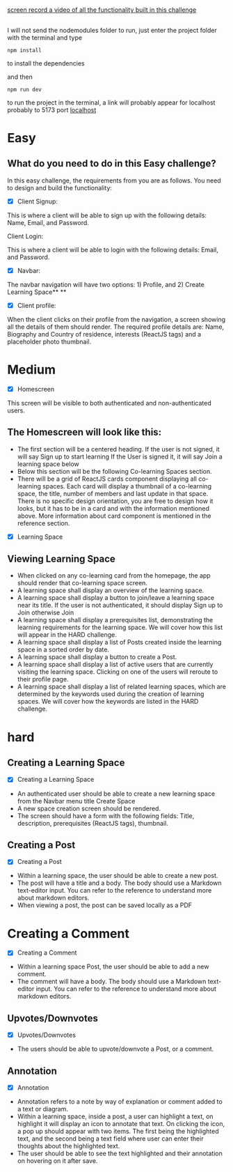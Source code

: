 #

[screen record a video of all the functionality built in this challenge](https://drive.google.com/file/d/10mVkZNeqR5wDF3fQZyGVe4BmsdENIeat/view?usp=sharing)

##

I will not send the nodemodules folder
to run, just enter the project folder with the terminal and type

```
npm install
```

to install the dependencies

and then

```
npm run dev
```

to run the project in the terminal, a link will probably appear for localhost probably to 5173 port
[localhost](http://localhost:5173/)

# Easy

## What do you need to do in this Easy challenge?

In this easy challenge, the requirements from you are as follows. You need to design and build the functionality:

- [x] Client Signup:

This is where a client will be able to sign up with the following details: Name, Email, and Password.

Client Login:

This is where a client will be able to login with the following details: Email, and Password.

- [x] Navbar:

The navbar navigation will have two options: 1) Profile, and 2) Create Learning Space\*\* \*\*

- [x] Client profile:

When the client clicks on their profile from the navigation, a screen showing all the details of them should render. The required profile details are: Name, Biography and Country of residence, interests (ReactJS tags) and a placeholder photo thumbnail.

# Medium

- [x] Homescreen

This screen will be visible to both authenticated and non-authenticated users.

## The Homescreen will look like this:

- The first section will be a centered heading. If the user is not signed, it will say Sign up to start learning If the User is signed it, it will say Join a learning space below
- Below this section will be the following Co-learning Spaces section.
- There will be a grid of ReactJS cards component displaying all co-learning spaces. Each card will display a thumbnail of a co-learning space, the title, number of members and last update in that space. There is no specific design orientation, you are free to design how it looks, but it has to be in a card and with the information mentioned above. More information about card component is mentioned in the reference section.

- [x] Learning Space

## Viewing Learning Space

- When clicked on any co-learning card from the homepage, the app should render that co-learning space screen.
- A learning space shall display an overview of the learning space.
- A learning space shall display a button to join/leave a learning space near its title. If the user is not authenticated, it should display Sign up to Join otherwise Join
- A learning space shall display a prerequisites list, demonstrating the learning requirements for the learning space. We will cover how this list will appear in the HARD challenge.
- A learning space shall display a list of Posts created inside the learning space in a sorted order by date.
- A learning space shall display a button to create a Post.
- A learning space shall display a list of active users that are currently visiting the learning space. Clicking on one of the users will reroute to their profile page.
- A learning space shall display a list of related learning spaces, which are determined by the keywords used during the creation of learning spaces. We will cover how the keywords are listed in the HARD challenge.

# hard

## Creating a Learning Space

- [x] Creating a Learning Space

- An authenticated user should be able to create a new learning space from the Navbar menu title Create Space
- A new space creation screen should be rendered.
- The screen should have a form with the following fields: Title, description, prerequisites (ReactJS tags), thumbnail.

## Creating a Post

- [x] Creating a Post

- Within a learning space, the user should be able to create a new post.
- The post will have a title and a body. The body should use a Markdown text-editor input. You can refer to the reference to understand more about markdown editors.
- When viewing a post, the post can be saved locally as a PDF

# Creating a Comment

- [x] Creating a Comment

- Within a learning space Post, the user should be able to add a new comment.
- The comment will have a body. The body should use a Markdown text-editor input. You can refer to the reference to understand more about markdown editors.

## Upvotes/Downvotes

- [x] Upvotes/Downvotes

- The users should be able to upvote/downvote a Post, or a comment.

## Annotation

- [x] Annotation

- Annotation refers to a note by way of explanation or comment added to a text or diagram.
- Within a learning space, inside a post, a user can highlight a text, on highlight it will display an icon to annotate that text. On clicking the icon, a pop up should appear with two items. The first being the highlighted text, and the second being a text field where user can enter their thoughts about the highlighted text.
- The user should be able to see the text highlighted and their annotation on hovering on it after save.
